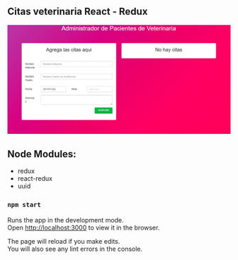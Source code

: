 ## Citas veterinaria React - Redux

![alt text](https://raw.githubusercontent.com/alexMercer94/react-redux-citas-veterinaria-app/master/DatesReact.JPG)

## Node Modules:

- redux
- react-redux
- uuid

### `npm start`

Runs the app in the development mode.<br>
Open [http://localhost:3000](http://localhost:3000) to view it in the browser.

The page will reload if you make edits.<br>
You will also see any lint errors in the console.
